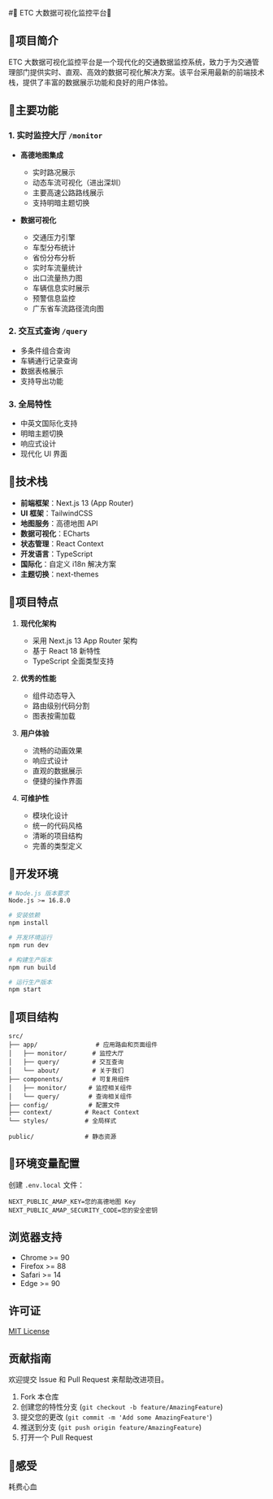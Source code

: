 #🏮 ETC 大数据可视化监控平台🏮

## 🏮项目简介

ETC 大数据可视化监控平台是一个现代化的交通数据监控系统，致力于为交通管理部门提供实时、直观、高效的数据可视化解决方案。该平台采用最新的前端技术栈，提供了丰富的数据展示功能和良好的用户体验。

## 🏮主要功能

### 1. 实时监控大厅 `/monitor`
- **高德地图集成**
  - 实时路况展示
  - 动态车流可视化（进出深圳）
  - 主要高速公路路线展示
  - 支持明暗主题切换

- **数据可视化**
  - 交通压力引擎
  - 车型分布统计
  - 省份分布分析
  - 实时车流量统计
  - 出口流量热力图
  - 车辆信息实时展示
  - 预警信息监控
  - 广东省车流路径流向图

### 2. 交互式查询 `/query`
- 多条件组合查询
- 车辆通行记录查询
- 数据表格展示
- 支持导出功能

### 3. 全局特性
- 中英文国际化支持
- 明暗主题切换
- 响应式设计
- 现代化 UI 界面

## 🏮技术栈

- **前端框架**：Next.js 13 (App Router)
- **UI 框架**：TailwindCSS
- **地图服务**：高德地图 API
- **数据可视化**：ECharts
- **状态管理**：React Context
- **开发语言**：TypeScript
- **国际化**：自定义 i18n 解决方案
- **主题切换**：next-themes

## 🏮项目特点

1. **现代化架构**
   - 采用 Next.js 13 App Router 架构
   - 基于 React 18 新特性
   - TypeScript 全面类型支持

2. **优秀的性能**
   - 组件动态导入
   - 路由级别代码分割
   - 图表按需加载

3. **用户体验**
   - 流畅的动画效果
   - 响应式设计
   - 直观的数据展示
   - 便捷的操作界面

4. **可维护性**
   - 模块化设计
   - 统一的代码风格
   - 清晰的项目结构
   - 完善的类型定义

## 🏮开发环境

```bash
# Node.js 版本要求
Node.js >= 16.8.0

# 安装依赖
npm install

# 开发环境运行
npm run dev

# 构建生产版本
npm run build

# 运行生产版本
npm start
```

## 🏮项目结构

```
src/
├── app/                # 应用路由和页面组件
│   ├── monitor/       # 监控大厅
│   ├── query/         # 交互查询
│   └── about/         # 关于我们
├── components/        # 可复用组件
│   ├── monitor/      # 监控相关组件
│   └── query/        # 查询相关组件
├── config/           # 配置文件
├── context/         # React Context
└── styles/          # 全局样式

public/              # 静态资源
```

## 🏮环境变量配置

创建 `.env.local` 文件：

```env
NEXT_PUBLIC_AMAP_KEY=您的高德地图 Key
NEXT_PUBLIC_AMAP_SECURITY_CODE=您的安全密钥
```

## 浏览器支持

- Chrome >= 90
- Firefox >= 88
- Safari >= 14
- Edge >= 90

## 许可证

[MIT License](LICENSE)

## 贡献指南

欢迎提交 Issue 和 Pull Request 来帮助改进项目。

1. Fork 本仓库
2. 创建您的特性分支 (`git checkout -b feature/AmazingFeature`)
3. 提交您的更改 (`git commit -m 'Add some AmazingFeature'`)
4. 推送到分支 (`git push origin feature/AmazingFeature`)
5. 打开一个 Pull Request

## 🏮感受
耗费心血
